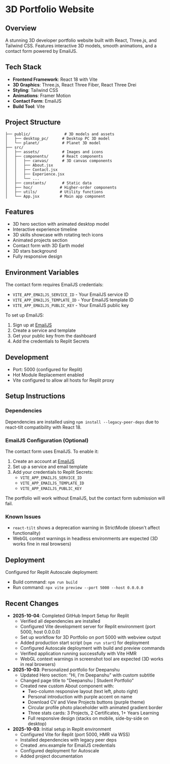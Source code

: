 # 3D Portfolio Website

## Overview
A stunning 3D developer portfolio website built with React, Three.js, and Tailwind CSS. Features interactive 3D models, smooth animations, and a contact form powered by EmailJS.

## Tech Stack
- **Frontend Framework**: React 18 with Vite
- **3D Graphics**: Three.js, React Three Fiber, React Three Drei
- **Styling**: Tailwind CSS
- **Animations**: Framer Motion
- **Contact Form**: EmailJS
- **Build Tool**: Vite

## Project Structure
```
├── public/               # 3D models and assets
│   ├── desktop_pc/      # Desktop PC 3D model
│   └── planet/          # Planet 3D model
├── src/
│   ├── assets/          # Images and icons
│   ├── components/      # React components
│   │   ├── canvas/      # 3D canvas components
│   │   ├── About.jsx
│   │   ├── Contact.jsx
│   │   ├── Experience.jsx
│   │   └── ...
│   ├── constants/       # Static data
│   ├── hoc/            # Higher-order components
│   ├── utils/          # Utility functions
│   └── App.jsx         # Main app component
```

## Features
- 3D hero section with animated desktop model
- Interactive experience timeline
- 3D skills showcase with rotating tech icons
- Animated projects section
- Contact form with 3D Earth model
- 3D stars background
- Fully responsive design

## Environment Variables
The contact form requires EmailJS credentials:
- `VITE_APP_EMAILJS_SERVICE_ID` - Your EmailJS service ID
- `VITE_APP_EMAILJS_TEMPLATE_ID` - Your EmailJS template ID  
- `VITE_APP_EMAILJS_PUBLIC_KEY` - Your EmailJS public key

To set up EmailJS:
1. Sign up at [EmailJS](https://www.emailjs.com/)
2. Create a service and template
3. Get your public key from the dashboard
4. Add the credentials to Replit Secrets

## Development
- Port: 5000 (configured for Replit)
- Hot Module Replacement enabled
- Vite configured to allow all hosts for Replit proxy

## Setup Instructions

### Dependencies
Dependencies are installed using `npm install --legacy-peer-deps` due to react-tilt compatibility with React 18.

### EmailJS Configuration (Optional)
The contact form uses EmailJS. To enable it:
1. Create an account at [EmailJS](https://www.emailjs.com/)
2. Set up a service and email template
3. Add your credentials to Replit Secrets:
   - `VITE_APP_EMAILJS_SERVICE_ID`
   - `VITE_APP_EMAILJS_TEMPLATE_ID`
   - `VITE_APP_EMAILJS_PUBLIC_KEY`

The portfolio will work without EmailJS, but the contact form submission will fail.

### Known Issues
- `react-tilt` shows a deprecation warning in StrictMode (doesn't affect functionality)
- WebGL context warnings in headless environments are expected (3D works fine in real browsers)

## Deployment
Configured for Replit Autoscale deployment:
- Build command: `npm run build`
- Run command: `npx vite preview --port 5000 --host 0.0.0.0`

## Recent Changes
- **2025-10-04**: Completed GitHub Import Setup for Replit
  - Verified all dependencies are installed
  - Configured Vite development server for Replit environment (port 5000, host 0.0.0.0)
  - Set up workflow for 3D Portfolio on port 5000 with webview output
  - Added production start script (`npm run start`) for deployment
  - Configured Autoscale deployment with build and preview commands
  - Verified application running successfully with Vite HMR
  - WebGL context warnings in screenshot tool are expected (3D works in real browsers)
- **2025-10-03**: Personalized portfolio for Deepanshu
  - Updated Hero section: "Hi, I'm Deepanshu" with custom subtitle
  - Changed page title to "Deepanshu | Student Portfolio"
  - Created new custom About component with:
    - Two-column responsive layout (text left, photo right)
    - Personal introduction with purple accent on name
    - Download CV and View Projects buttons (purple theme)
    - Circular profile photo placeholder with animated gradient border
    - Three stats cards: 3 Projects, 2 Certificates, 1+ Years Learning
    - Full responsive design (stacks on mobile, side-by-side on desktop)
- **2025-10-03**: Initial setup in Replit environment
  - Configured Vite for Replit (port 5000, HMR via WSS)
  - Installed dependencies with legacy peer deps
  - Created .env.example for EmailJS credentials
  - Configured deployment for Autoscale
  - Added project documentation
